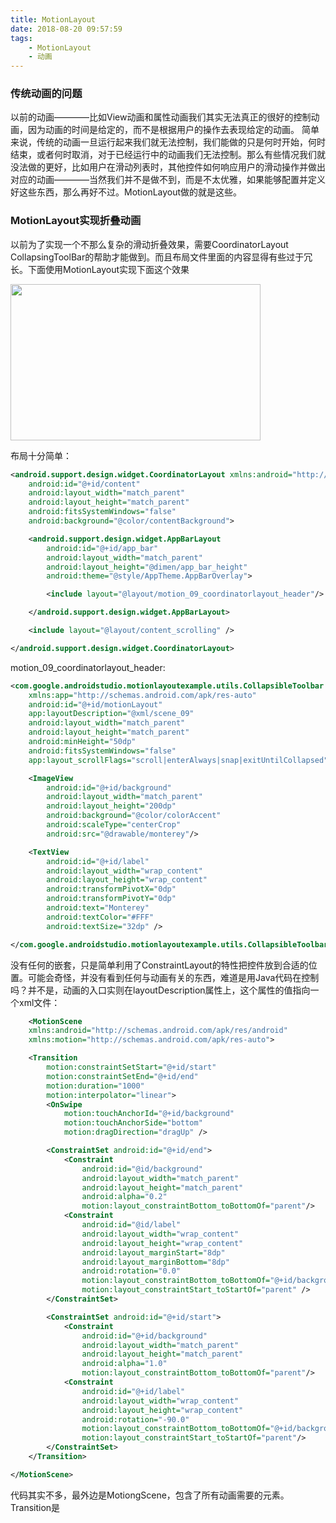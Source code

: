 ```yaml
---
title: MotionLayout
date: 2018-08-20 09:57:59
tags:
    - MotionLayout
    - 动画
---
```



### 传统动画的问题
以前的动画————比如View动画和属性动画我们其实无法真正的很好的控制动画，因为动画的时间是给定的，而不是根据用户的操作去表现给定的动画。
简单来说，传统的动画一旦运行起来我们就无法控制，我们能做的只是何时开始，何时结束，或者何时取消，对于已经运行中的动画我们无法控制。那么有些情况我们就没法做的更好，比如用户在滑动列表时，其他控件如何响应用户的滑动操作并做出对应的动画————当然我们并不是做不到，而是不太优雅，如果能够配置并定义好这些东西，那么再好不过。MotionLayout做的就是这些。

### MotionLayout实现折叠动画
以前为了实现一个不那么复杂的滑动折叠效果，需要CoordinatorLayout CollapsingToolBar的帮助才能做到。而且布局文件里面的内容显得有些过于冗长。下面使用MotionLayout实现下面这个效果

<img src="https://gitee.com/cjjmyj/StackLayoutManager/raw/master/static/hrreverse.gif" width="400px" height="250px"/>

布局十分简单：
```xml
<android.support.design.widget.CoordinatorLayout xmlns:android="http://schemas.android.com/apk/res/android"
    android:id="@+id/content"
    android:layout_width="match_parent"
    android:layout_height="match_parent"
    android:fitsSystemWindows="false"
    android:background="@color/contentBackground">

    <android.support.design.widget.AppBarLayout
        android:id="@+id/app_bar"
        android:layout_width="match_parent"
        android:layout_height="@dimen/app_bar_height"
        android:theme="@style/AppTheme.AppBarOverlay">

        <include layout="@layout/motion_09_coordinatorlayout_header"/>

    </android.support.design.widget.AppBarLayout>

    <include layout="@layout/content_scrolling" />

</android.support.design.widget.CoordinatorLayout>
````

motion_09_coordinatorlayout_header:
```xml
<com.google.androidstudio.motionlayoutexample.utils.CollapsibleToolbar xmlns:android="http://schemas.android.com/apk/res/android"
    xmlns:app="http://schemas.android.com/apk/res-auto"
    android:id="@+id/motionLayout"
    app:layoutDescription="@xml/scene_09"
    android:layout_width="match_parent"
    android:layout_height="match_parent"
    android:minHeight="50dp"
    android:fitsSystemWindows="false"
    app:layout_scrollFlags="scroll|enterAlways|snap|exitUntilCollapsed">

    <ImageView
        android:id="@+id/background"
        android:layout_width="match_parent"
        android:layout_height="200dp"
        android:background="@color/colorAccent"
        android:scaleType="centerCrop"
        android:src="@drawable/monterey"/>

    <TextView
        android:id="@+id/label"
        android:layout_width="wrap_content"
        android:layout_height="wrap_content"
        android:transformPivotX="0dp"
        android:transformPivotY="0dp"
        android:text="Monterey"
        android:textColor="#FFF"
        android:textSize="32dp" />

</com.google.androidstudio.motionlayoutexample.utils.CollapsibleToolbar>
```


没有任何的嵌套，只是简单利用了ConstraintLayout的特性把控件放到合适的位置。可能会奇怪，并没有看到任何与动画有关的东西，难道是用Java代码在控制吗？并不是，动画的入口实则在layoutDescription属性上，这个属性的值指向一个xml文件：

```xml
    <MotionScene
    xmlns:android="http://schemas.android.com/apk/res/android"
    xmlns:motion="http://schemas.android.com/apk/res-auto">

    <Transition
        motion:constraintSetStart="@+id/start"
        motion:constraintSetEnd="@+id/end"
        motion:duration="1000"
        motion:interpolator="linear">
        <OnSwipe
            motion:touchAnchorId="@+id/background"
            motion:touchAnchorSide="bottom"
            motion:dragDirection="dragUp" />

        <ConstraintSet android:id="@+id/end">
            <Constraint
                android:id="@id/background"
                android:layout_width="match_parent"
                android:layout_height="match_parent"
                android:alpha="0.2"
                motion:layout_constraintBottom_toBottomOf="parent"/>
            <Constraint
                android:id="@id/label"
                android:layout_width="wrap_content"
                android:layout_height="wrap_content"
                android:layout_marginStart="8dp"
                android:layout_marginBottom="8dp"
                android:rotation="0.0"
                motion:layout_constraintBottom_toBottomOf="@+id/background"
                motion:layout_constraintStart_toStartOf="parent" />
        </ConstraintSet>

        <ConstraintSet android:id="@+id/start">
            <Constraint
                android:id="@+id/background"
                android:layout_width="match_parent"
                android:layout_height="match_parent"
                android:alpha="1.0"
                motion:layout_constraintBottom_toBottomOf="parent"/>
            <Constraint
                android:id="@+id/label"
                android:layout_width="wrap_content"
                android:layout_height="wrap_content"
                android:rotation="-90.0"
                motion:layout_constraintBottom_toBottomOf="@+id/background"
                motion:layout_constraintStart_toStartOf="parent"/>
        </ConstraintSet>
    </Transition>

</MotionScene>
```
代码其实不多，最外边是MotiongScene，包含了所有动画需要的元素。Transition是